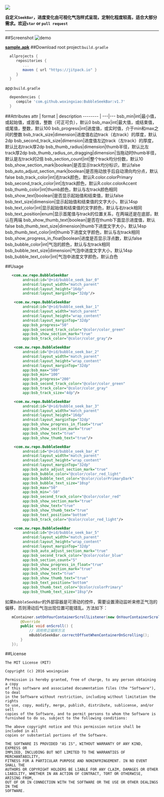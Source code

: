 [![](https://jitpack.io/v/woxingxiao/BubbleSeekBar.svg)](https://jitpack.io/#woxingxiao/BubbleSeekBar)  
  
**自定义`SeekBar`，进度变化由可视化气泡样式呈现，定制化程度较高，适合大部分需求。欢迎`star` or `pull request`**  
****
##Screenshot
![demo](https://github.com/woxingxiao/BubbleSeekBar/blob/master/demo.gif)  

[**sample.apk**](https://github.com/woxingxiao/BubbleSeekBar/raw/master/apk/sample.apk)
##Download
root project:`build.gradle`
```groovy
  allprojects {
	 repositories {
		...
		maven { url "https://jitpack.io" }
	 }
  }
```
app:`build.gradle`
```groovy
  dependencies {
     compile 'com.github.woxingxiao:BubbleSeekBar:v1.7'
  }
```  
##Attributes
attr | format | description
-------- | ---|---
bsb_min|int|最小值，或起始值，或首值，整数（可正可负），默认0
bsb_max|int|最大值，或结束值，或尾值，整数，默认100
bsb_progress|int|进度值，或实时值，介于min和max之间的整数
bsb_track_size|dimension|进度值右边track（右track）的厚度，默认2dp
bsb_second_track_size|dimension|进度值左边track（左track）的厚度，默认比右track厚2dp
bsb_thumb_radius|dimension|thumb半径，默认比左track厚2dp
bsb_thumb_radius_on_dragging|dimension|当拖动时thumb半径，默认是左track的2倍
bsb_section_count|int|整个track均分份数，默认10
bsb_show_section_mark|boolean|是否显示track均分标识，默认false
bsb_auto_adjust_section_mark|boolean|是否拖动放手后自动滑向均分点，默认false
bsb_track_color|int|右track颜色，默认R.color.colorPrimary
bsb_second_track_color|int|左track颜色，默认R.color.colorAccent
bsb_thumb_color|int|thumb颜色，默认与左track颜色相同
bsb_show_text|boolean|是否显示起始值和结束值，默认false
bsb_text_size|dimension|显示起始值和结束值的文字大小，默认14sp
bsb_text_color|int|显示起始值和结束值的文字颜色，默认与右track相同
bsb_text_position|enum|显示首尾值与track的位置关系，在两端还是在底部，默认在两端
bsb_show_thumb_text|boolean|是否在thumb下面显示进度值，默认false
bsb_thumb_text_size|dimension|thumb下进度文字大小，默认14sp
bsb_thumb_text_color|int|thumb下进度文字颜色，默认与左track相同
bsb_show_progress_in_float|boolean|进度是否显示浮点数，默认false
bsb_bubble_color|int|气泡的颜色，默认与左track相同
bsb_bubble_text_size|dimension|气泡中进度文字大小，默认14sp
bsb_bubble_text_color|int|气泡中进度文字颜色，默认白色  

##Usage
```xml
   <com.xw.repo.BubbleSeekBar
        android:id="@+id/bubble_seek_bar_0"
        android:layout_width="match_parent"
        android:layout_height="16dp"
        android:layout_marginTop="32dp"/>

    <com.xw.repo.BubbleSeekBar
        android:id="@+id/bubble_seek_bar_1"
        android:layout_width="match_parent"
        android:layout_height="wrap_content"
        android:layout_marginTop="32dp"
        app:bsb_progress="50"
        app:bsb_second_track_color="@color/color_green"
        app:bsb_show_section_mark="true"
        app:bsb_track_color="@color/color_gray"/>

    <com.xw.repo.BubbleSeekBar
        android:id="@+id/bubble_seek_bar_2"
        android:layout_width="match_parent"
        android:layout_height="wrap_content"
        android:layout_marginTop="32dp"
        app:bsb_max="500"
        app:bsb_min="100"
        app:bsb_progress="200"
        app:bsb_second_track_color="@color/color_green"
        app:bsb_track_color="@color/color_gray"
        app:bsb_track_size="4dp"/>

    <com.xw.repo.BubbleSeekBar
        android:id="@+id/bubble_seek_bar_3"
        android:layout_width="match_parent"
        android:layout_height="16dp"
        android:layout_marginTop="32dp"
        app:bsb_show_progress_in_float="true"
        app:bsb_show_section_mark="true"
        app:bsb_show_text="true"
        app:bsb_show_thumb_text="true"/>

    <com.xw.repo.BubbleSeekBar
        android:id="@+id/bubble_seek_bar_4"
        android:layout_width="match_parent"
        android:layout_height="wrap_content"
        android:layout_marginTop="32dp"
        app:bsb_auto_adjust_section_mark="true"
        app:bsb_bubble_color="@color/color_red_light"
        app:bsb_bubble_text_color="@color/colorPrimaryDark"
        app:bsb_bubble_text_size="10sp"
        app:bsb_max="50"
        app:bsb_min="-50"
        app:bsb_second_track_color="@color/color_red"
        app:bsb_show_section_mark="true"
        app:bsb_show_text="true"
        app:bsb_show_thumb_text="true"
        app:bsb_text_position="bottom"
        app:bsb_track_color="@color/color_red_light"/>

    <com.xw.repo.BubbleSeekBar
        android:id="@+id/bubble_seek_bar_5"
        android:layout_width="match_parent"
        android:layout_height="wrap_content"
        android:layout_marginTop="32dp"
        app:bsb_auto_adjust_section_mark="true"
        app:bsb_second_track_color="@color/color_blue"
        app:bsb_section_count="5"
        app:bsb_show_progress_in_float="true"
        app:bsb_show_section_mark="true"
        app:bsb_show_text="true"
        app:bsb_show_thumb_text="true"
        app:bsb_text_position="bottom"
        app:bsb_thumb_text_color="@color/colorPrimary"
        app:bsb_thumb_text_size="18sp"/>
```
如果`BubbleSeekBar`的外部容器是可滑动的控件，需要设置滑动监听来修正气泡的偏移，否则滑动后气泡出现位置可能错乱。方法如下：
```java
   mContainer.setOnYourContainerScrollListener(new OnYourContainerScrollListener() {
       @Override
       public void onScroll() {
           // 调用修正偏移方法
           mBubbleSeekBar.correctOffsetWhenContainerOnScrolling();
       }
   });
```

##License
```
The MIT License (MIT)

Copyright (c) 2016 woxingxiao

Permission is hereby granted, free of charge, to any person obtaining a copy
of this software and associated documentation files (the "Software"), to deal
in the Software without restriction, including without limitation the rights
to use, copy, modify, merge, publish, distribute, sublicense, and/or sell
copies of the Software, and to permit persons to whom the Software is
furnished to do so, subject to the following conditions:

The above copyright notice and this permission notice shall be included in all
copies or substantial portions of the Software.

THE SOFTWARE IS PROVIDED "AS IS", WITHOUT WARRANTY OF ANY KIND, EXPRESS OR
IMPLIED, INCLUDING BUT NOT LIMITED TO THE WARRANTIES OF MERCHANTABILITY,
FITNESS FOR A PARTICULAR PURPOSE AND NONINFRINGEMENT. IN NO EVENT SHALL THE
AUTHORS OR COPYRIGHT HOLDERS BE LIABLE FOR ANY CLAIM, DAMAGES OR OTHER
LIABILITY, WHETHER IN AN ACTION OF CONTRACT, TORT OR OTHERWISE, ARISING FROM,
OUT OF OR IN CONNECTION WITH THE SOFTWARE OR THE USE OR OTHER DEALINGS IN THE
SOFTWARE.
```
